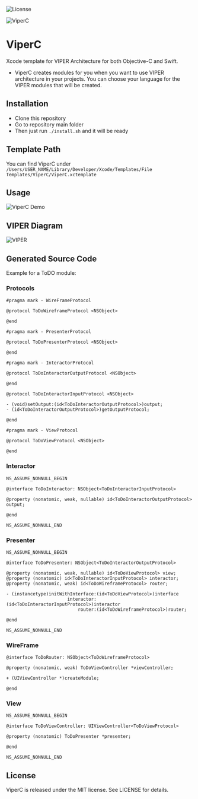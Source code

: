 ![License](https://img.shields.io/dub/l/vibe-d.svg)

![ViperC](https://github.com/abdullahselek/ViperC/blob/master/images/viperc_header.png)

# ViperC
Xcode template for VIPER Architecture for both Objective-C and Swift.

- ViperC creates modules for you when you want to use VIPER architecture in your projects. You can choose your language for the VIPER modules that will be created.

## Installation

- Clone this repository
- Go to repository main folder
- Then just run ```./install.sh``` and it will be ready

## Template Path

You can find ViperC under ```/Users/USER_NAME/Library/Developer/Xcode/Templates/File Templates/ViperC/ViperC.xctemplate```

## Usage

![ViperC Demo](https://github.com/abdullahselek/ViperC/blob/master/images/demo.gif)


## VIPER Diagram

![VIPER](https://github.com/abdullahselek/ViperC/blob/master/images/viper.png)

## Generated Source Code

Example for a ToDO module:

### Protocols

```
#pragma mark - WireFrameProtocol

@protocol ToDoWireframeProtocol <NSObject>

@end

#pragma mark - PresenterProtocol

@protocol ToDoPresenterProtocol <NSObject>

@end

#pragma mark - InteractorProtocol

@protocol ToDoInteractorOutputProtocol <NSObject>

@end

@protocol ToDoInteractorInputProtocol <NSObject>

- (void)setOutput:(id<ToDoInteractorOutputProtocol>)output;
- (id<ToDoInteractorOutputProtocol>)getOutputProtocol;

@end

#pragma mark - ViewProtocol

@protocol ToDoViewProtocol <NSObject>

@end
```

### Interactor

```
NS_ASSUME_NONNULL_BEGIN

@interface ToDoInteractor: NSObject<ToDoInteractorInputProtocol>

@property (nonatomic, weak, nullable) id<ToDoInteractorOutputProtocol> output;

@end

NS_ASSUME_NONNULL_END
```

### Presenter

```
NS_ASSUME_NONNULL_BEGIN

@interface ToDoPresenter: NSObject<ToDoInteractorOutputProtocol>

@property (nonatomic, weak, nullable) id<ToDoViewProtocol> view;
@property (nonatomic) id<ToDoInteractorInputProtocol> interactor;
@property (nonatomic, weak) id<ToDoWireframeProtocol> router;

- (instancetype)initWithInterface:(id<ToDoViewProtocol>)interface
                       interactor:(id<ToDoInteractorInputProtocol>)interactor
                           router:(id<ToDoWireframeProtocol>)router;

@end

NS_ASSUME_NONNULL_END
```

### WireFrame

```
@interface ToDoRouter: NSObject<ToDoWireframeProtocol>

@property (nonatomic, weak) ToDoViewController *viewController;

+ (UIViewController *)createModule;

@end
```

### View

```
NS_ASSUME_NONNULL_BEGIN

@interface ToDoViewController: UIViewController<ToDoViewProtocol>

@property (nonatomic) ToDoPresenter *presenter;

@end

NS_ASSUME_NONNULL_END
```

## License

ViperC is released under the MIT license. See LICENSE for details.